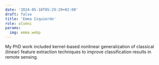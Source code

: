 ```yaml
---
date: '2024-05-10T05:29:29+02:00'
draft: false
title: 'Emma Izquierdo'
role: alumni
params:
  img: emma.webp
---
```


My PhD work included kernel-based nonlinear generalization of classical (linear) feature extraction techniques to improve classification results in remote sensing.
